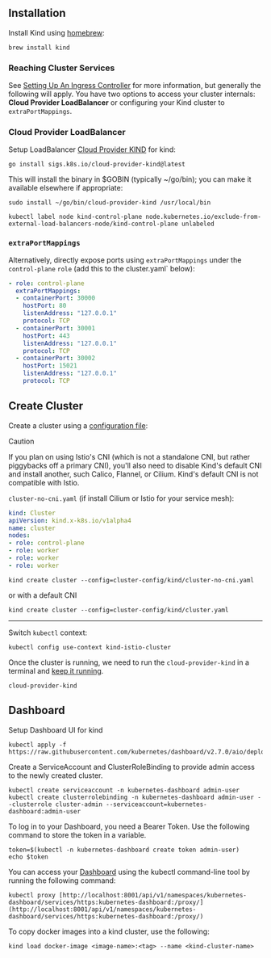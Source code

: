 ## Installation

Install Kind using [homebrew](https://formulae.brew.sh/formula/kind#default): 

```
brew install kind
```

### Reaching Cluster Services

See [Setting Up An Ingress Controller](https://kind.sigs.k8s.io/docs/user/ingress) for more information, but generally the following will apply.  You have two options to access your cluster internals: **Cloud Provider LoadBalancer** or configuring your Kind cluster to `extraPortMappings`.

### Cloud Provider LoadBalancer

Setup LoadBalancer [Cloud Provider KIND](https://kind.sigs.k8s.io/docs/user/loadbalancer/) for kind:

```
go install sigs.k8s.io/cloud-provider-kind@latest
```

This will install the binary in $GOBIN (typically ~/go/bin); you can make it available elsewhere if appropriate:

```
sudo install ~/go/bin/cloud-provider-kind /usr/local/bin
```

```shell
kubectl label node kind-control-plane node.kubernetes.io/exclude-from-external-load-balancers-node/kind-control-plane unlabeled
```


### `extraPortMappings`

Alternatively, directly expose ports using `extraPortMappings` under the `control-plane` `role` (add this to the cluster.yaml` below):

```yaml
- role: control-plane
  extraPortMappings:
  - containerPort: 30000
    hostPort: 80
    listenAddress: "127.0.0.1"
    protocol: TCP
  - containerPort: 30001
    hostPort: 443
    listenAddress: "127.0.0.1"
    protocol: TCP
  - containerPort: 30002
    hostPort: 15021
    listenAddress: "127.0.0.1"
    protocol: TCP
```

## Create Cluster

Create a cluster using a [configuration file](https://kind.sigs.k8s.io/docs/user/configuration/):

> [!CAUTION]
> If you plan on using Istio's CNI (which is not a standalone CNI, but rather piggybacks off a primary CNI), you'll also need to disable Kind's default CNI and install another, such Calico, Flannel, or Cilium.  Kind's default CNI is not compatible with Istio.

`cluster-no-cni.yaml` (if install Cilium or Istio for your service mesh):
```yaml
kind: Cluster
apiVersion: kind.x-k8s.io/v1alpha4
name: cluster
nodes:
- role: control-plane
- role: worker
- role: worker
- role: worker
```

```shell
kind create cluster --config=cluster-config/kind/cluster-no-cni.yaml
```

or with a default CNI

```shell
kind create cluster --config=cluster-config/kind/cluster.yaml
```

----

Switch `kubectl` context:

```
kubectl config use-context kind-istio-cluster
```

Once the cluster is running, we need to run the `cloud-provider-kind` in a terminal and [keep it running](https://github.com/kubernetes-sigs/cloud-provider-kind?tab=readme-ov-file#install).

```
cloud-provider-kind
```

## Dashboard



Setup Dashboard UI for kind

```
kubectl apply -f https://raw.githubusercontent.com/kubernetes/dashboard/v2.7.0/aio/deploy/recommended.yaml
```

Create a ServiceAccount and ClusterRoleBinding to provide admin access to the newly created cluster.

```
kubectl create serviceaccount -n kubernetes-dashboard admin-user
kubectl create clusterrolebinding -n kubernetes-dashboard admin-user --clusterrole cluster-admin --serviceaccount=kubernetes-dashboard:admin-user
```

To log in to your Dashboard, you need a Bearer Token. Use the following command to store the token in a variable.

```
token=$(kubectl -n kubernetes-dashboard create token admin-user)
echo $token
```

You can access your [Dashboard](https://istio.io/latest/docs/setup/platform-setup/kind/#setup-dashboard-ui-for-kind) using the kubectl command-line tool by running the following command:

```
kubectl proxy [http://localhost:8001/api/v1/namespaces/kubernetes-dashboard/services/https:kubernetes-dashboard:/proxy/](http://localhost:8001/api/v1/namespaces/kubernetes-dashboard/services/https:kubernetes-dashboard:/proxy/)
```

To copy docker images into a kind cluster, use the following:

```shell
kind load docker-image <image-name>:<tag> --name <kind-cluster-name>
```
